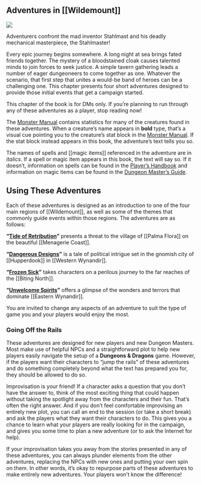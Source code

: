 ## Adventures in [[Wildemount]]

[![](https://media.dndbeyond.com/compendium-images/egtw/yDOyqyOocErRgYJK/05-01.jpg)](https://media.dndbeyond.com/compendium-images/egtw/yDOyqyOocErRgYJK/05-01.jpg)

Adventurers confront the mad inventor Stahlmast and his deadly mechanical masterpiece, the Stahlmaster!

Every epic journey begins somewhere. A long night at sea brings fated friends together. The mystery of a bloodstained cloak causes talented minds to join forces to seek justice. A simple tavern gathering leads a number of eager dungeoneers to come together as one. Whatever the scenario, that first step that unites a would-be band of heroes can be a challenging one. This chapter presents four short adventures designed to provide those initial events that get a campaign started.

This chapter of the book is for DMs only. If you’re planning to run through any of these adventures as a player, stop reading now!

The [Monster Manual](https://www.dndbeyond.com/sources/mm "Monster Manual") contains statistics for many of the creatures found in these adventures. When a creature’s name appears in **bold** type, that’s a visual cue pointing you to the creature’s stat block in the [Monster Manual](https://www.dndbeyond.com/sources/mm "Monster Manual"). If the stat block instead appears in this book, the adventure’s text tells you so.

The names of spells and [[magic items]] referenced in the adventure are in _italics_. If a spell or magic item appears in this book, the text will say so. If it doesn’t, information on spells can be found in the [Player’s Handbook](https://www.dndbeyond.com/sources/phb "Player’s Handbook") and information on magic items can be found in the [Dungeon Master’s Guide](https://www.dndbeyond.com/sources/dmg "Dungeon Master’s Guide").

## Using These Adventures

Each of these adventures is designed as an introduction to one of the four main regions of [[Wildemount]], as well as some of the themes that commonly guide events within those regions. The adventures are as follows:

**“[Tide of Retribution](https://www.dndbeyond.com/sources/egtw/adventures-in-[[wildemount]]-tide-of-retribution "Tide of Retribution")”** presents a threat to the village of [[Palma Flora]] on the beautiful [[Menagerie Coast]].

**“[Dangerous Designs](https://www.dndbeyond.com/sources/egtw/adventures-in-[[wildemount]]-dangerous-designs "Dangerous Designs")”** is a tale of political intrigue set in the gnomish city of [[Hupperdook]] in [[Western Wynandir]].

**“[Frozen Sick](https://www.dndbeyond.com/sources/egtw/adventures-in-[[wildemount]]-frozen-sick "Frozen Sick")”** takes characters on a perilous journey to the far reaches of the [[Biting North]].

**“[Unwelcome Spirits](https://www.dndbeyond.com/sources/egtw/adventures-in-[[wildemount]]-unwelcome-spirits "Unwelcome Spirits")”** offers a glimpse of the wonders and terrors that dominate [[Eastern Wynandir]].

You are invited to change any aspects of an adventure to suit the type of game you and your players would enjoy the most.

### Going Off the Rails

These adventures are designed for new players and new Dungeon Masters. Most make use of helpful NPCs and a straightforward plot to help new players easily navigate the setup of a **Dungeons & Dragons** game. However, if the players want their characters to “jump the rails” of these adventures and do something completely beyond what the text has prepared you for, they should be allowed to do so.

Improvisation is your friend! If a character asks a question that you don’t have the answer to, think of the most exciting thing that could happen without taking the spotlight away from the characters and their fun. That’s often the right answer. And if you don’t feel comfortable improvising an entirely new plot, you can call an end to the session (or take a short break) and ask the players what they want their characters to do. This gives you a chance to learn what your players are really looking for in the campaign, and gives you some time to plan a new adventure (or to ask the Internet for help).

If your improvisation takes you away from the stories presented in any of these adventures, you can always plunder elements from the other adventures, replacing the NPCs with new ones and putting your own spin on them. In other words, it’s okay to repurpose parts of these adventures to make entirely new adventures. Your players won’t know the difference!